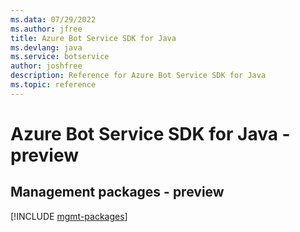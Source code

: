 ```yaml
---
ms.data: 07/29/2022
ms.author: jfree
title: Azure Bot Service SDK for Java
ms.devlang: java
ms.service: botservice
author: joshfree
description: Reference for Azure Bot Service SDK for Java
ms.topic: reference
---
```

# Azure Bot Service SDK for Java - preview

## Management packages - preview
[!INCLUDE [mgmt-packages](bot-service-mgmt-index.md)]